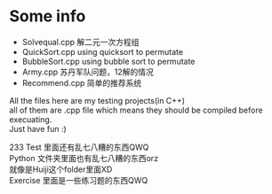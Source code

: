 # Some info

* Solvequal.cpp 解二元一次方程组
* QuickSort.cpp using quicksort to permutate
* BubbleSort.cpp using bubble sort to permutate
* Army.cpp 苏丹军队问题，12解的情况
* Recommend.cpp 简单的推荐系统

<p> 
    All the files here are my testing projects(in C++) </br>
    all of them are .cpp file which means they should be compiled before
    execuating. </br>Just have fun :)</br>
</p>
<p>
    233 Test 里面还有乱七八糟的东西QWQ</br>
    Python 文件夹里面也有乱七八糟的东西orz</br>
    就像是Huiji这个folder里面XD</br>
    Exercise 里面是一些练习题的东西QWQ
</p>